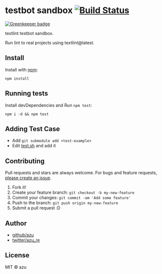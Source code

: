 # testbot sandbox [![Build Status](https://travis-ci.org/textlint/testbot.svg?branch=master)](https://travis-ci.org/textlint/testbot)

[![Greenkeeper badge](https://badges.greenkeeper.io/textlint/testbot.svg)](https://greenkeeper.io/)

textlint testbot sandbox.

Run lint to real projects using textlint@latest.

## Install

Install with [npm](https://www.npmjs.com/):

    npm install

## Running tests

Install devDependencies and Run `npm test`:

    npm i -d && npm test

## Adding Test Case

- Add `git submodule add <test-example>`
- Edit [test.sh](./test.sh) and add it

## Contributing

Pull requests and stars are always welcome.
For bugs and feature requests, [please create an issue](https://github.com/azu/testbot/issues).

1. Fork it!
2. Create your feature branch: `git checkout -b my-new-feature`
3. Commit your changes: `git commit -am 'Add some feature'`
4. Push to the branch: `git push origin my-new-feature`
5. Submit a pull request :D

## Author

- [github/azu](https://github.com/azu)
- [twitter/azu_re](http://twitter.com/azu_re)

## License

MIT © azu
